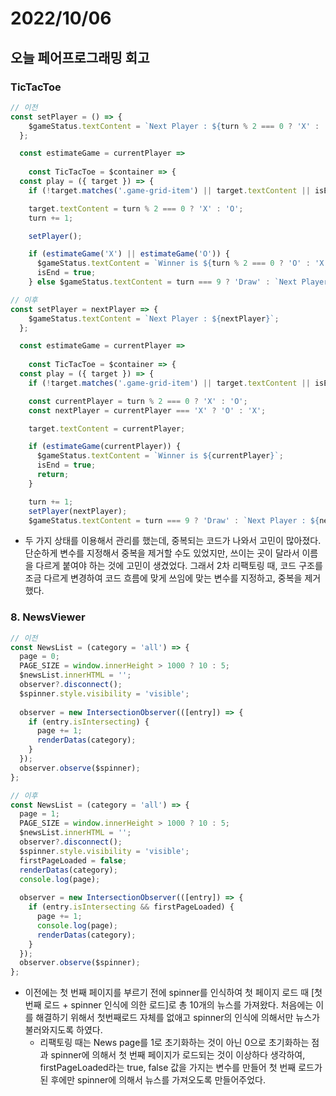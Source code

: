 # 2022/10/06

## 오늘 페어프로그래밍 회고

### TicTacToe

```jsx
// 이전
const setPlayer = () => {
    $gameStatus.textContent = `Next Player : ${turn % 2 === 0 ? 'X' : 'O'}`;
  };

  const estimateGame = currentPlayer =>
	
	const TicTacToe = $container => {
  const play = ({ target }) => {
    if (!target.matches('.game-grid-item') || target.textContent || isEnd) return;

    target.textContent = turn % 2 === 0 ? 'X' : 'O';
    turn += 1;

    setPlayer();

    if (estimateGame('X') || estimateGame('O')) {
      $gameStatus.textContent = `Winner is ${turn % 2 === 0 ? 'O' : 'X'}`;
      isEnd = true;
    } else $gameStatus.textContent = turn === 9 ? 'Draw' : `Next Player : ${turn % 2 === 0 ? 'X' : 'O'}`;

// 이후
const setPlayer = nextPlayer => {
    $gameStatus.textContent = `Next Player : ${nextPlayer}`;
  };

  const estimateGame = currentPlayer =>
	
	const TicTacToe = $container => {
  const play = ({ target }) => {
    if (!target.matches('.game-grid-item') || target.textContent || isEnd) return;

    const currentPlayer = turn % 2 === 0 ? 'X' : 'O';
    const nextPlayer = currentPlayer === 'X' ? 'O' : 'X';

    target.textContent = currentPlayer;

    if (estimateGame(currentPlayer)) {
      $gameStatus.textContent = `Winner is ${currentPlayer}`;
      isEnd = true;
      return;
    }

    turn += 1;
    setPlayer(nextPlayer);
    $gameStatus.textContent = turn === 9 ? 'Draw' : `Next Player : ${nextPlayer}`;
```

- 두 가지 상태를 이용해서 관리를 했는데, 중복되는 코드가 나와서 고민이 많아졌다. 단순하게 변수를 지정해서 중복을 제거할 수도 있었지만, 쓰이는 곳이 달라서 이름을 다르게 붙여야 하는 것에 고민이 생겼었다. 그래서 2차 리팩토링 때, 코드 구조를 조금 다르게 변경하여 코드 흐름에 맞게 쓰임에 맞는 변수를 지정하고, 중복을 제거했다.

### 8. NewsViewer

```jsx
// 이전
const NewsList = (category = 'all') => {
  page = 0;
  PAGE_SIZE = window.innerHeight > 1000 ? 10 : 5;
  $newsList.innerHTML = '';
  observer?.disconnect();
  $spinner.style.visibility = 'visible';
  
  observer = new IntersectionObserver(([entry]) => {
    if (entry.isIntersecting) {
      page += 1;
      renderDatas(category);
    }
  });
  observer.observe($spinner);
};

// 이후
const NewsList = (category = 'all') => {
  page = 1;
  PAGE_SIZE = window.innerHeight > 1000 ? 10 : 5;
  $newsList.innerHTML = '';
  observer?.disconnect();
  $spinner.style.visibility = 'visible';
  firstPageLoaded = false;
  renderDatas(category);
  console.log(page);
  
  observer = new IntersectionObserver(([entry]) => {
    if (entry.isIntersecting && firstPageLoaded) {
      page += 1;
      console.log(page);
      renderDatas(category);
    }
  });
  observer.observe($spinner);
};
```

- 이전에는 첫 번째 페이지를 부르기 전에 spinner를 인식하여 첫 페이지 로드 때 [첫번째 로드 + spinner 인식에 의한 로드]로 총 10개의 뉴스를 가져왔다. 처음에는 이를 해결하기 위해서 첫번째로드 자체를 없애고 spinner의 인식에 의해서만 뉴스가 불러와지도록 하였다.
    - 리팩토링 때는 News page를 1로 초기화하는 것이 아닌 0으로 초기화하는 점과 spinner에 의해서 첫 번째 페이지가 로드되는 것이 이상하다 생각하여, firstPageLoaded라는 true, false 값을 가지는 변수를 만들어 첫 번째 로드가 된 후에만 spinner에 의해서 뉴스를 가져오도록 만들어주었다.